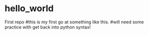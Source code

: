 # hello_world
First repo
#this is my first go at something like this.
#will need some practice with get back into python syntax!
